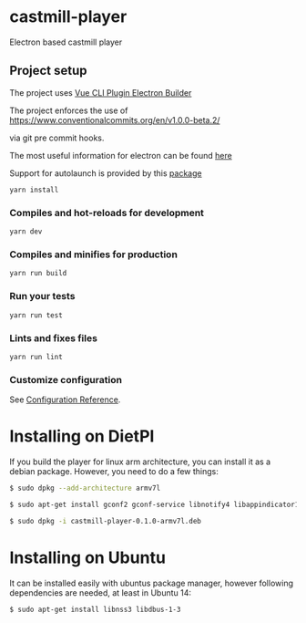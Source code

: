 # castmill-player

Electron based castmill player

## Project setup

The project uses [Vue CLI Plugin Electron Builder](https://nklayman.github.io/vue-cli-plugin-electron-builder/guide/guide.html)

The project enforces the use of 
https://www.conventionalcommits.org/en/v1.0.0-beta.2/

via git pre commit hooks.

The most useful information for electron can be found [here](https://electronjs.org/docs)


Support for autolaunch is provided by this [package](https://www.npmjs.com/package/auto-launch)


```
yarn install
```

### Compiles and hot-reloads for development

```
yarn dev
```

### Compiles and minifies for production

```
yarn run build
```

### Run your tests

```
yarn run test
```

### Lints and fixes files

```
yarn run lint
```

### Customize configuration

See [Configuration Reference](https://cli.vuejs.org/config/).


# Installing on DietPI

If you build the player for linux arm architecture, you can install it as a debian package.
However, you need to do a few things:
```bash
$ sudo dpkg --add-architecture armv7l

$ sudo apt-get install gconf2 gconf-service libnotify4 libappindicator1 libxtst6 libnss3 libxss1

$ sudo dpkg -i castmill-player-0.1.0-armv7l.deb
```

# Installing on Ubuntu

It can be installed easily with ubuntus package manager, however following dependencies are needed, at least in Ubuntu 14:
```
$ sudo apt-get install libnss3 libdbus-1-3
```